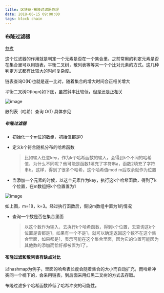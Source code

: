```yaml
---
title: 区块链-布隆过滤器原理
date: 2018-06-15 09:00:00
tags: block chain
---
```




### 布隆过滤器



[参考](https://www.cnblogs.com/Jack47/p/bloom_filter_intro.html)

这个过滤器的作用就是判定一个元素是否在一个集合里。之前常用的判定元素是否在集合里可以用链表，平衡二叉树，散列表等等来一个个比对元素的方式。这几种判定方式都有比较大的时间复杂度。

链表查询O(N)也就是逐一比对，随着集合的增大时间会正相关增大

平衡二叉树O(logn)如下图，虽然斜率比较低，但是还是正相关

![image](http://wx2.sinaimg.cn/large/c1b251b3gy1fsbnkkepasj20o30aoq35.jpg)



散列表（哈希）查询 O(1) 具体参见

##### 布隆过滤器

+ 初始化一个m位的数组，初始值都是0

+ 定义k个符合随机分布的哈希函数

  > 比如输入任意key，作为k个哈希函数的输入，会得到k个不同的哈希值，为什么不同呢？他可能是函数1填充了字符串a，函数2填充了字符串b。这样，得到了很多个哈希，这个哈希值mod m后取余就作为位置

+ 当添加一个元素的时候，以这个元素作为key，执行这k个哈希函数，得到了k个位置，在m数组把k个位置置为1



![image](http://wx2.sinaimg.cn/large/c1b251b3gy1fsboxavrx1j20d404umxh.jpg)

如上图，m=18，k=3。经过执行函数后，假设m数组中置为1的情况

+ 查询一个数是否在集合里面

  > 以这个数作为输入，去执行k个哈希函数，得到k个位置，去查询这k个位置是否都是1，如果有一个不是1，就可以确定返回这个数不在这个集合里面，如果都是1，表示可能在这个集合里面，因为它的位置可能因为其他数的添加而恰好都被置为1了。





#### 布隆过滤和散列表有缺点对比

以hashmap为例子，里面的哈希表长度会随着集合的大小而自动扩充，而哈希冲突同一个桶下的，会采用链表，到后面采用红黑二叉树的方式去存取。

布隆过滤多个哈希函数降低了哈希冲突的可能性。

















